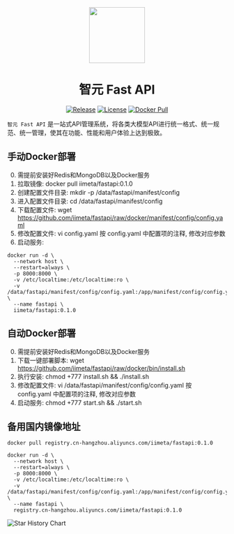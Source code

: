 <div align=center>

<img src="https://iim.ai/public/images/logo.png?t=2023112623" width="128"/>

# 智元 Fast API

[![Release](https://img.shields.io/github/v/release/iimeta/fastapi?color=blue)](https://github.com/iimeta/fastapi/releases)
[![License](https://img.shields.io/static/v1?label=license&message=MIT&color=green)](https://github.com/iimeta/fastapi/blob/main/LICENSE)
[![Docker Pull](https://img.shields.io/docker/pulls/iimeta/fastapi?color=brightgreen)](https://hub.docker.com/r/iimeta/fastapi)

</div>

`智元 Fast API` 是一站式API管理系统，将各类大模型API进行统一格式、统一规范、统一管理，使其在功能、性能和用户体验上达到极致。

## 手动Docker部署
0. 需提前安装好Redis和MongoDB以及Docker服务
1. 拉取镜像: docker pull iimeta/fastapi:0.1.0
2. 创建配置文件目录: mkdir -p /data/fastapi/manifest/config
5. 进入配置文件目录: cd /data/fastapi/manifest/config
6. 下载配置文件: wget https://github.com/iimeta/fastapi/raw/docker/manifest/config/config.yaml
7. 修改配置文件: vi config.yaml 按 config.yaml 中配置项的注释, 修改对应参数
8. 启动服务: 
```shell
docker run -d \
  --network host \
  --restart=always \
  -p 8000:8000 \
  -v /etc/localtime:/etc/localtime:ro \
  -v /data/fastapi/manifest/config/config.yaml:/app/manifest/config/config.yaml \
  --name fastapi \
  iimeta/fastapi:0.1.0
```

## 自动Docker部署
0. 需提前安装好Redis和MongoDB以及Docker服务
1. 下载一键部署脚本: wget https://github.com/iimeta/fastapi/raw/docker/bin/install.sh
2. 执行安装: chmod +777 install.sh && ./install.sh
3. 修改配置文件: vi /data/fastapi/manifest/config/config.yaml 按 config.yaml 中配置项的注释, 修改对应参数
4. 启动服务: chmod +777 start.sh && ./start.sh

## 备用国内镜像地址
```shell
docker pull registry.cn-hangzhou.aliyuncs.com/iimeta/fastapi:0.1.0
```
```shell
docker run -d \
  --network host \
  --restart=always \
  -p 8000:8000 \
  -v /etc/localtime:/etc/localtime:ro \
  -v /data/fastapi/manifest/config/config.yaml:/app/manifest/config/config.yaml \
  --name fastapi \
  registry.cn-hangzhou.aliyuncs.com/iimeta/fastapi:0.1.0
```


![Star History Chart](https://api.star-history.com/svg?repos=iimeta/fastapi&type=Date)
